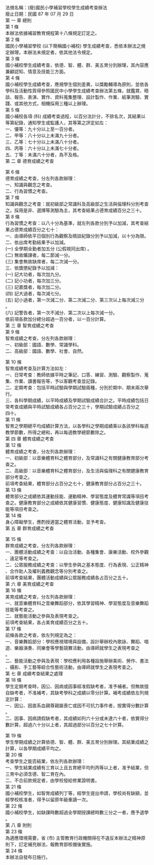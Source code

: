 法規名稱：(廢)國民小學補習學校學生成績考查辦法  
廢止日期：民國 87 年 07 月 29 日  
第 一 章 總則  
第 1 條  
本辦法依據補習教育規程第十八條規定訂定之。  
第 2 條  
國民小學補習學校 (以下簡稱國小補校) 學生成績考查，悉依本辦法之規  
定辦理，本辦法未規定者，依其他法令規定。  
第 3 條  
國小補校學生成績考查，依德、智、體、群、美五育分別辦理，其內容應  
兼顧認知、情意及技能三方面。  
第 4 條  
國小補校學生成績考查，應規學生個別差異，以獎勵輔導為原則，並依各  
學科及活動性質得參照國民中小學學生成績考查辦法第五條，就鑑賞、晤  
談、報告、表演、實作、資料蒐集整理、設計製作、作業、紙筆測驗、實  
踐、或其他方式，相機採用三種以上辦理。  
第 5 條  
國小補校各項 (科) 成績考查過程，以百分法計分，不排名次，其結果以  
等第紀錄，通知學生或監護人，其等第之評定如左：  
一、優等：九十分以上至一百分者。  
二、甲等：八十分以上未滿九十分者。  
三、乙等：七十分以上未滿八十分者。  
四、丙等：六十分以上未滿七十分者。  
五、丁等：未滿六十分者，為不及格。  
第 二 章 德育成績之考查  


第 6 條  
德育成績之考查，分左列各款辦理：  
一、知識與觀念之考查。  
二、行為習慣之考查。  
第 7 條  
知識與觀念之考查：就初級部之常識科及高級部之生活與倫理科分別考查  
之。採用是非、選擇等測驗為主，其考查結果占德育成績百分之三十。  
第 8 條  
行為習慣之考查：以八十分為基準，就左列各款分別予以加減，其考查結  
果占德育成績百分之七十：  
一、由導師依平日個別行為觀察及晤談紀錄分別予以加減，以十分為限。  
二、依出席考勤結果予以加減。  
(一) 全學期全勤者加五分 (公假視同出席) 。  
(二) 無故曠課者，每二節減一分。  
(三) 集會無故缺席者，每二次減一分。  
三、依獎懲紀錄予以加減：  
(一) 記大功者，每次加九分。  
(二) 記小功者，每次加三分。  
(三) 記嘉獎者，每次加二分。  
(四) 記大過者，每次減七分。  
(五) 記小過者，第一次減二分、第二次減二分、第三次以上每次減三分  
。  
(六) 記警告者，第一次不減分、第二次以上每次減一分。  
依前項各款加分總分超過一百分者，以一百分計算。  
第 三 章 智育成績之考查  
第 9 條  
智育成績之考查，分左列各款辦理：  
一、初級部：國語、數學、常識學科。  
二、高級部：國語、數學、社會、自然。  


第 10 條  
智育成績考查及計算方法如左：  
一、日常考查：教師依據平時之筆記、口答、練習、測驗、觀察製作、蒐  
集、作業、讀書報告等，予以客觀考查並記錄。  
二、定期考查：包括平時試驗與學期試驗兩種，分別於期中、期末兩次舉  
行。  
三、各科學期成績，以平時成績及學期試驗成績合計之。平時成績包括日  
常考查成績與平時試驗成績各占百分之三十，學期試驗成績占百分之  
四十。  
第 11 條  
智育之學期總平均成績計算方法，以各學科之學期成績乘以各該學科每週  
教學節數，所得之總和，再以每週教學總節數除之。  
第 四 章 體育成績之考查  
第 12 條  
體育成績之考查，分左列各款辦理：  
一、初級部：以音樂體育科之體育部分，及常識科之有關健康教育部分考  
查之。  
二、高級部：以音樂體育科之體育部分，及生活與倫理科之有關健康教育  
部分考查之。  
前項考查結果，體育部分占百分之七十，健康教育部分占百分之三十。  
第 13 條  
體育部分之成績依其運動技能、運動精神、學習態度及體育常識等項目考  
查之。健康教育部分之成績依其健康習慣、健康態度、健康知識及健康技  
能等項目考查之。  
第 14 條  
身心障礙學生，應酌授適當之體育活動，並予考查。  
第 五 章 群育成績之考查  


第 15 條  
群育成績之考查，分左列各款辦理：  
一、團體活動成績之考查：以自治活動、各種集會、康樂活動、校外參觀  
、遠足等考查之。  
二、公眾服務成績之考查：以學生參與之基本態度、行為表現、公正精神  
、合作助人及權利義務觀念等分別考查之。  
前項考查結果，團體活動成績與公眾服務成績各占百分之五十。  
第 六 章 美育成績之考查  
第 16 條  
美育成績之考查，分左列各款辦理：  
一、就音樂體育科之音樂舞蹈部分，依其學習精神、學習態度及音樂舞蹈  
技能等考查之。  
二、就藝能活動之參與及表現考查之。  
前項考查結果，各占美育成績百分之五十。  
第 17 條  
前條各款之考查，依左列規定為之：  
一、音樂舞蹈部分：學校應視環境與設備，設計舉辦校內歌詠、舞蹈、唱  
遊、樂器演奏、同樂會等學藝競賽活動，由導師就學生之表現考查之  
。  
二、藝能活動之參與及表現：學校應利用各種設施舉辦美術、勞作、書法  
、攝影、手工藝等綜合性藝術活動，由導師就學生之表現考查之。  
第 七 章 成績考查結果之處理  
第 18 條  
學生定期考查時，因公、因病或因事經准假缺考者，准予補者。但無故擅  
自缺考者，不准補考，其缺考學科之成績以零分計算。補考成績依左列規  
定計算：  
一、因公、因直系血親尊親屬喪亡或因不可抗力事件者，按實得分數計算  
。  
二、因事、因病請假缺考者，其成績如列六十分或未達六十者，依實得分  
數計算，超過六十分以上者，其超過部分以百分之七十計算。  


第 19 條  
學生學期成績之計算依德、智、體、群、美五育分別辦理。其結業成績之  
計算，以各學期成績平均之。  
第 20 條  
考查學生之能否結業，依左列各款辦理：  
一、學生結業成績有三育以上且五育總平均列丙等以上者，准予結業，但  
三育中必須含德、智二育在內。  
二、不合前款規定者，由學校發給修業證明書。  
第 21 條  
國小補校學生，如智育成績列丁等，經學生提出申請，學校尚有缺額，並  
經學校核准者，得予以留原年級重讀一次。  
第 22 條  
國小補校學生，如缺課時數超過全學期授課總時數三分之一者，應予退學  
。  
第 八 章 附則  
第 23 條  
為適應環境需要，省 (市) 主管教育行政機關得在不違反本辦法之精神原  
則下，訂定補充辦法，報教育部核備後實施。  
第 24 條  
本辦法自發布日施行。  


